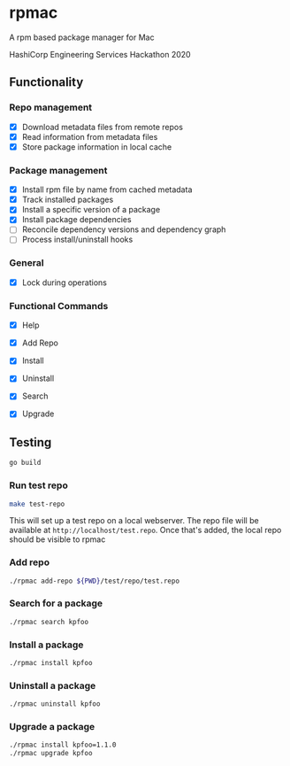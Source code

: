 # rpmac
A rpm based package manager for Mac

HashiCorp Engineering Services Hackathon 2020


## Functionality

### Repo management
- [x] Download metadata files from remote repos
- [x] Read information from metadata files
- [x] Store package information in local cache

### Package management
- [x] Install rpm file by name from cached metadata
- [x] Track installed packages
- [x] Install a specific version of a package
- [x] Install package dependencies
- [ ] Reconcile dependency versions and dependency graph
- [ ] Process install/uninstall hooks

### General
- [x] Lock during operations

### Functional Commands
- [x] Help
- [x] Add Repo
- [x] Install
- [x] Uninstall
- [x] Search
- [x] Upgrade


## Testing

```bash
go build
```


### Run test repo

```bash
make test-repo
```

This will set up a test repo on a local webserver.  The repo file will be available at `http://localhost/test.repo`. Once that's added, the local repo should be visible to rpmac

### Add repo

```bash
./rpmac add-repo ${PWD}/test/repo/test.repo
```

### Search for a package

```bash
./rpmac search kpfoo
```

### Install a package

```bash
./rpmac install kpfoo
```

### Uninstall a package

```bash
./rpmac uninstall kpfoo
```

### Upgrade a package

```bash
./rpmac install kpfoo=1.1.0
./rpmac upgrade kpfoo
```